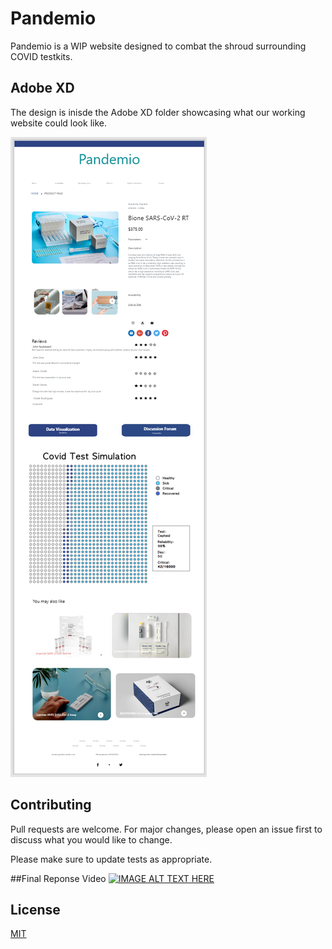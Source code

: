 # Pandemio

Pandemio is a WIP website designed to combat the shroud surrounding COVID testkits.

## Adobe XD

The design is inisde the Adobe XD folder showcasing what our working website could look like.

![](Adobe%20XD/XD%20Image.PNG)

## Contributing
Pull requests are welcome. For major changes, please open an issue first to discuss what you would like to change.

Please make sure to update tests as appropriate.

##Final Reponse Video
[![IMAGE ALT TEXT HERE](http://img.youtube.com/vi/8KMy1Fz7xYs/0.jpg)](http://www.youtube.com/watch?v=8KMy1Fz7xYs)

## License
[MIT](https://choosealicense.com/licenses/mit/)
